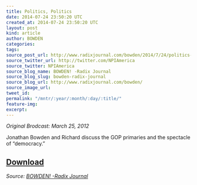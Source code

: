 ```yaml
---
title: Politics, Politics
date: 2014-07-24 23:50:20 UTC
created_at: 2014-07-24 23:50:20 UTC
layout: post
kind: article
author: BOWDEN
categories: 
tags: 
source_post_url: http://www.radixjournal.com/bowden/2014/7/24/politics-politics
source_twitter_url: http://twitter.com/NPIAmerica
source_twitter: NPIAmerica
source_blog_name: BOWDEN! -Radix Journal
source_blog_slug: bowden-radix-journal
source_blog_url: http://www.radixjournal.com/bowden/
source_image_url: 
tweet_id: 
permalink: "/mntr/:year/:month/:day/:title/"
feature-img: 
excerpt: 
---
```

<p><em>Original Brodcast: March 25, 2012</em></p>

<p>Jonathan Bowden and Richard discuss the GOP primaries and the spectacle of “democracy.”</p>



<h2><a href="https://soundcloud.com/radixjournal/politics-politics">Download</a></h2><div class="">
    <i>Source: <a href="http://www.radixjournal.com/bowden/">BOWDEN! -Radix Journal</a></i>
</div>
